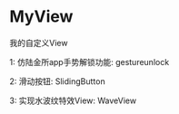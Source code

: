 # MyView
我的自定义View

1: 仿陆金所app手势解锁功能: gestureunlock

2: 滑动按钮: SlidingButton

3: 实现水波纹特效View: WaveView